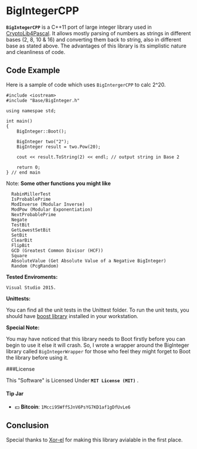 BigIntegerCPP
====

 **`BigIntegerCPP`** is a C++11 port of large integer library used in [CryptoLib4Pascal](https://github.com/xor-el/CryptoLib4Pascal). It allows 
mostly parsing of numbers as strings in different bases (2, 8, 10 & 16) and converting them back to string, also in different base as stated above. The advantages of this library is its simplistic nature and cleanliness of code.
  

Code Example
------------

Here is a sample of code which uses `BigIntergerCPP` to calc 2^20.
    

	#include <iostream>
	#include "Base/BigInteger.h"
	
	using namespae std;

	int main()
	{
		BigInteger::Boot();
		
		BigInteger two("2");
		BigInteger result = two.Pow(20);

		cout << result.ToString(2) << endl; // output string in Base 2

	    return 0;
	} // end main


Note:
**Some other functions you might like**

  	
	  RabinMillerTest
	  IsProbablePrime
	  ModInverse (Modular Inverse)
	  ModPow (Modular Exponentiation)
	  NextProbablePrime
	  Negate
	  TestBit
	  GetLowestSetBit
	  SetBit
	  ClearBit
	  FlipBit
	  GCD (Greatest Common Divisor (HCF)) 
      Square 
      AbsoluteValue (Get Absolute Value of a Negative BigInteger)
      Random (PcgRandom)



**Tested Enviroments:**
     
    Visual Studio 2015.


**Unittests:**
     
You can find all the unit tests in the Unittest folder. 
To run the unit tests, you should have [boost library](http://www.boost.org/) installed in your workstation.


**Special Note:**
     
   You may have noticed that this library needs to Boot firstly before you can begin to use it else it will crash. So, I wrote a wrapper around the BigInteger library called `BigIntegerWrapper` for those who feel they might forget to Boot the library before using it.

###License

This "Software" is Licensed Under  **`MIT License (MIT)`** .
    
#### Tip Jar
* :dollar: **Bitcoin**: `1Mcci95WffSJnV6PsYG7KD1af1gDfUvLe6`

Conclusion
--------------------------------------------------

   Special thanks to [Xor-el](https://github.com/xor-el) for making this library avialable in the first place.
